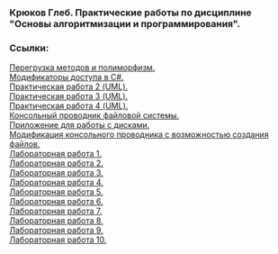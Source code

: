 ### Крюков Глеб. Практические работы по дисциплине "Основы алгоритмизации и программирования".  

### Ссылки:  
[Перегрузка методов и полиморфизм.](https://github.com/troB00/RibaLabs/tree/main/Ribalabs--main/%D0%9B%D0%B8%D0%BD%D0%B5%D0%B9%D0%BD%D0%BE%D0%B5%20%D0%9F%D1%80%D0%BE%D0%B3%D1%80%D0%B0%D0%BC%D0%BC%D0%B8%D1%80%D0%BE%D0%B2%D0%B0%D0%BD%D0%B8%D0%B5/%D0%9F%D0%B5%D1%80%D0%B5%D0%B3%D1%80%D1%83%D0%B7%D0%BA%D0%B0%20%D0%BC%D0%B5%D1%82%D0%BE%D0%B4%D0%BE%D0%B2%20%D0%B8%20%D0%BF%D0%BE%D0%BB%D0%B8%D1%84%D0%BE%D1%80%D1%84%D0%B8%D0%B7%D0%BC)  
[Модификаторы доступа в C#.](https://github.com/troB00/RibaLabs/tree/main/Ribalabs--main/%D0%9B%D0%B8%D0%BD%D0%B5%D0%B9%D0%BD%D0%BE%D0%B5%20%D0%9F%D1%80%D0%BE%D0%B3%D1%80%D0%B0%D0%BC%D0%BC%D0%B8%D1%80%D0%BE%D0%B2%D0%B0%D0%BD%D0%B8%D0%B5/%D0%98%D1%81%D0%BF%D0%BE%D0%BB%D1%8C%D0%B7%D0%BE%D0%B2%D0%B0%D0%BD%D0%B8%D0%B5%20%D0%BC%D0%BE%D0%B4%D0%B8%D1%84%D0%B8%D0%BA%D0%B0%D1%82%D0%BE%D1%80%D0%BE%D0%B2%20%D0%B4%D0%BE%D1%81%D1%82%D1%83%D0%BF%D0%B0%20%D0%B2%20C%23)  
[Практическая работа 2 (UML).](https://github.com/troB00/RibaLabs/blob/main/Ribalabs--main/%D0%9E%D0%9E%D0%9F/uml2.png)  
[Практическая работа 3 (UML).](https://github.com/troB00/RibaLabs/blob/main/Ribalabs--main/%D0%9E%D0%9E%D0%9F/uml3.png)  
[Практическая работа 4 (UML).](https://github.com/troB00/RibaLabs/blob/main/Ribalabs--main/%D0%9E%D0%9E%D0%9F/uml4.png)  
[Консольный проводник файловой системы.](https://github.com/troB00/RibaLabs/tree/main/Ribalabs--main/%D0%9E%D0%9E%D0%9F/Creating%20a%20simple%20file%20Explorer)  
[Приложение для работы с дисками.](https://github.com/troB00/RibaLabs/tree/main/Ribalabs--main/%D0%9E%D0%9E%D0%9F/Console%20app%20for%20control%20the%20disc)  
[Модификация консольного проводника с возможностью создания файлов.](https://github.com/troB00/RibaLabs/tree/main/Ribalabs--main/%D0%9E%D0%9E%D0%9F/Creating%20a%20simple%20file%20Explorer)  
[Лабораторная работа 1.](https://github.com/troB00/RibaLabs/tree/main/Ribalabs--main/1%20%D0%BB%D0%B0%D0%B1%D0%B0)  
[Лабораторная работа 2.](https://github.com/troB00/RibaLabs/tree/main/Ribalabs--main/2%20%D0%BB%D0%B0%D0%B1%D0%B0)  
[Лабораторная работа 3.](https://github.com/troB00/RibaLabs/tree/main/Ribalabs--main/3%20%D0%BB%D0%B0%D0%B1%D0%B0)  
[Лабораторная работа 4.](https://github.com/troB00/RibaLabs/tree/main/Ribalabs--main/4%20%D0%BB%D0%B0%D0%B1%D0%B0)  
[Лабораторная работа 5.](https://github.com/troB00/RibaLabs/tree/main/Ribalabs--main/%D0%BB%D0%B0%D0%B1%D0%B03(3))  
[Лабораторная работа 6.](https://github.com/troB00/RibaLabs/tree/main/Ribalabs--main/6%20%D0%BB%D0%B0%D0%B1%D0%B0)  
[Лабораторная работа 7.](https://github.com/troB00/RibaLabs/tree/main/Ribalabs--main/7%20%D0%BB%D0%B0%D0%B1%D0%B0)  
[Лабораторная работа 8.](https://github.com/troB00/RibaLabs/tree/main/Ribalabs--main/8%20%D0%BB%D0%B0%D0%B1%D0%B0)  
[Лабораторная работа 9.](https://github.com/troB00/RibaLabs/tree/main/Ribalabs--main/10%20%D0%BB%D0%B0%D0%B1%D0%B0)  
[Лабораторная работа 10.](https://github.com/troB00/RibaLabs/tree/main/Ribalabs--main/10%20%D0%BB%D0%B0%D0%B1%D0%B0)  
[]()



